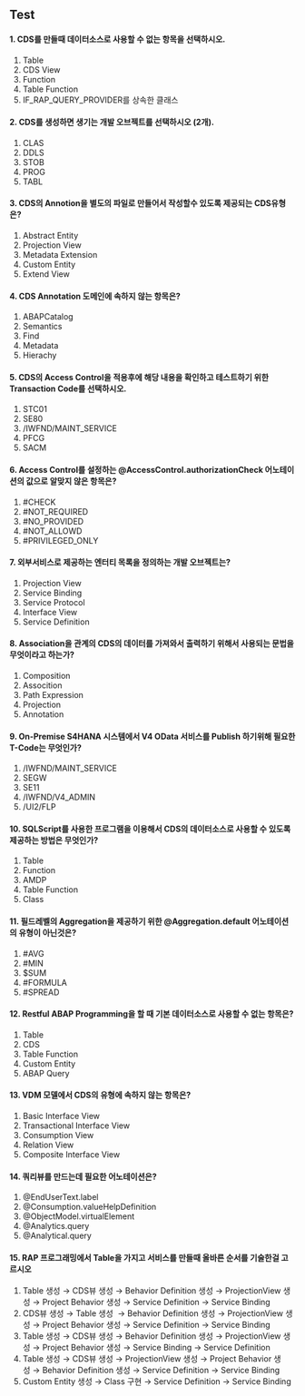 ## Test

  

#### 1\. CDS를 만들때 데이터소스로 사용할 수 없는 항목을 선택하시오.

1. Table
2. CDS View
3. Function
4. Table Function
5. IF\_RAP\_QUERY\_PROVIDER를 상속한 클래스

  

#### 2\. CDS를 생성하면 생기는 개발 오브젝트를 선택하시오 (2개).

1. CLAS
2. DDLS
3. STOB
4. PROG
5. TABL

  

#### 3\. CDS의 Annotion을 별도의 파일로 만들어서 작성할수 있도록 제공되는 CDS유형은?

1. Abstract Entity
2. Projection View
3. Metadata Extension
4. Custom Entity
5. Extend View

  

#### 4\. CDS Annotation 도메인에 속하지 않는 항목은?

1. ABAPCatalog
2. Semantics
3. Find
4. Metadata
5. Hierachy

  

#### 5\. CDS의 Access Control을 적용후에 해당 내용을 확인하고 테스트하기 위한 Transaction Code를 선택하시오.

1. STC01
2. SE80
3. /IWFND/MAINT\_SERVICE
4. PFCG
5. SACM

  

#### 6\. Access Control를 설정하는 @AccessControl.authorizationCheck 어노테이션의 값으로 알맞지 않은 항목은?

1. #CHECK
2. #NOT\_REQUIRED 
3. #NO\_PROVIDED 
4. #NOT\_ALLOWD 
5. #PRIVILEGED\_ONLY 

  

#### 7\. 외부서비스로 제공하는 엔터티 목록을 정의하는 개발 오브젝트는?

1. Projection View
2. Service Binding
3. Service Protocol
4. Interface View
5. Service Definition

  

#### 8\. Association을 관계의 CDS의 데이터를 가져와서 출력하기 위해서 사용되는 문법을 무엇이라고 하는가?

1. Composition
2. Assocition
3. Path Expression
4. Projection
5. Annotation

  

#### 9\. On-Premise S4HANA 시스템에서 V4 OData 서비스를 Publish 하기위해 필요한 T-Code는 무엇인가?

1. /IWFND/MAINT\_SERVICE
2. SEGW
3. SE11
4. /IWFND/V4\_ADMIN
5. /UI2/FLP

  

#### 10\. SQLScript를 사용한 프로그램을 이용해서 CDS의 데이터소스로 사용할 수 있도록 제공하는 방법은 무엇인가?

1. Table
2. Function
3. AMDP
4. Table Function
5. Class

  

#### 11\. 필드레벨의 Aggregation을 제공하기 위한 @Aggregation.default 어노테이션의 유형이 아닌것은?

1. #AVG 
2. #MIN 
3. $SUM 
4. #FORMULA 
5. #SPREAD 

  

#### 12\. Restful ABAP Programming을 할 때 기본 데이터소스로 사용할 수 없는 항목은?

1. Table
2. CDS
3. Table Function
4. Custom Entity
5. ABAP Query

  

#### 13\. VDM 모델에서 CDS의 유형에 속하지 않는 항목은?

1. Basic Interface View
2. Transactional Interface View
3. Consumption View
4. Relation View
5. Composite Interface View

  

#### 14\. 쿼리뷰를 만드는데 필요한 어노테이션은?

1. @EndUserText.label
2. @Consumption.valueHelpDefinition
3. @ObjectModel.virtualElement
4. @Analytics.query
5. @Analytical.query

  

#### 15\. RAP 프로그래밍에서 Table을 가지고 서비스를 만들때 올바른 순서를 기술한걸 고르시오

1. Table 생성 → CDS뷰 생성 → Behavior Definition 생성 → ProjectionView 생성 → Project Behavior 생성 → Service Definition → Service Binding
2. CDS뷰 생성 → Table 생성  → Behavior Definition 생성 → ProjectionView 생성 → Project Behavior 생성 → Service Definition → Service Binding
3. Table 생성 → CDS뷰 생성 → Behavior Definition 생성 → ProjectionView 생성 → Project Behavior 생성 → Service Binding → Service Definition
4. Table 생성 → CDS뷰 생성 → ProjectionView 생성 → Project Behavior 생성 → Behavior Definition 생성 → Service Definition → Service Binding
5. Custom Entity 생성 → Class 구현 → Service Definition → Service Binding